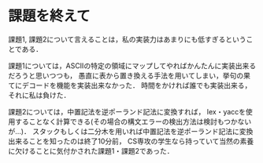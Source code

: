 # 課題を終えて
課題1, 課題2について言えることは，私の実装力はあまりにも低すぎるということである．

課題1については，ASCIIの特定の領域にマップしてやればかんたんに実装出来るだろうと思いつつも，
愚直に表から置き換える手法を用いてしまい，挙句の果てにデコードを機能を実装出来なかった．
時間をかければ誰でも実装出来る，それに私は負けた．

課題2については，中置記法を逆ポーランド記法に変換すれば，
lex・yaccを使用することなく計算できる(その場合の構文エラーの検出方法は検討もつかないが…)．
スタックもしくは二分木を用いれば中置記法を逆ポーランド記法に変換出来ることを知ったのは終了10分前，
CS専攻の学生なら持っていて当然の素養に欠けることに気付かされた課題1・課題2であった．
